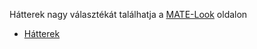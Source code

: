 <!--
.. link:
.. description:
.. tags: Hátterek
.. date: 2014-02-24 17:32:07
.. title: Hátterek
.. slug: backgrounds
-->

Hátterek nagy választékát találhatja a [MATE-Look](https://www.mate-look.org) oldalon

  * [Hátterek](https://www.mate-look.org/browse/cat/359)


